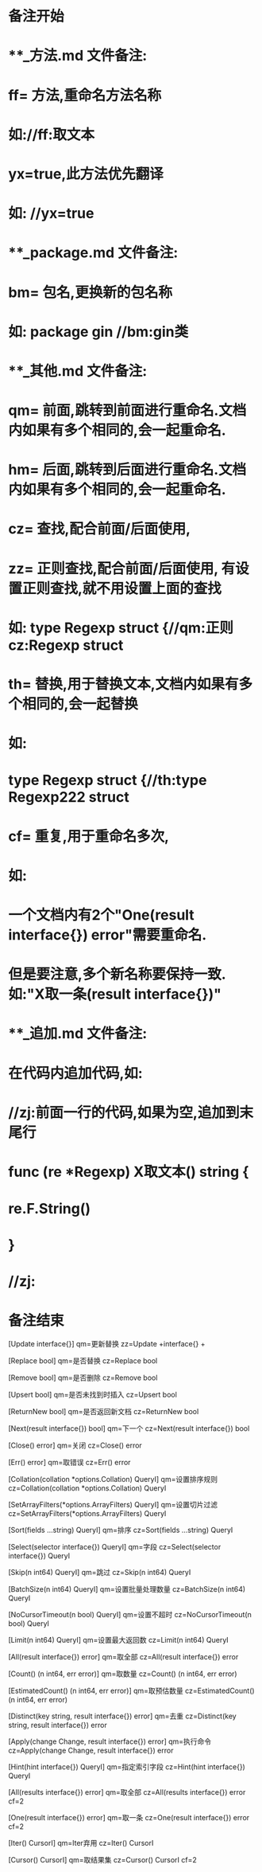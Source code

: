 # 备注开始
# **_方法.md 文件备注:
# ff= 方法,重命名方法名称
# 如://ff:取文本
#
# yx=true,此方法优先翻译
# 如: //yx=true

# **_package.md 文件备注:
# bm= 包名,更换新的包名称 
# 如: package gin //bm:gin类

# **_其他.md 文件备注:
# qm= 前面,跳转到前面进行重命名.文档内如果有多个相同的,会一起重命名.
# hm= 后面,跳转到后面进行重命名.文档内如果有多个相同的,会一起重命名.
# cz= 查找,配合前面/后面使用,
# zz= 正则查找,配合前面/后面使用, 有设置正则查找,就不用设置上面的查找
# 如: type Regexp struct {//qm:正则 cz:Regexp struct
#
# th= 替换,用于替换文本,文档内如果有多个相同的,会一起替换
# 如:
# type Regexp struct {//th:type Regexp222 struct
#
# cf= 重复,用于重命名多次,
# 如: 
# 一个文档内有2个"One(result interface{}) error"需要重命名.
# 但是要注意,多个新名称要保持一致. 如:"X取一条(result interface{})"

# **_追加.md 文件备注:
# 在代码内追加代码,如:
# //zj:前面一行的代码,如果为空,追加到末尾行
# func (re *Regexp) X取文本() string { 
# re.F.String()
# }
# //zj:
# 备注结束

[Update interface{}]
qm=更新替换
zz=Update +interface\{\} +

[Replace bool]
qm=是否替换
cz=Replace bool

[Remove bool]
qm=是否删除
cz=Remove bool

[Upsert bool]
qm=是否未找到时插入
cz=Upsert bool

[ReturnNew bool]
qm=是否返回新文档
cz=ReturnNew bool

[Next(result interface{}) bool]
qm=下一个
cz=Next(result interface{}) bool

[Close() error]
qm=关闭
cz=Close() error

[Err() error]
qm=取错误
cz=Err() error

[Collation(collation *options.Collation) QueryI]
qm=设置排序规则
cz=Collation(collation *options.Collation) QueryI

[SetArrayFilters(*options.ArrayFilters) QueryI]
qm=设置切片过滤
cz=SetArrayFilters(*options.ArrayFilters) QueryI

[Sort(fields ...string) QueryI]
qm=排序
cz=Sort(fields ...string) QueryI

[Select(selector interface{}) QueryI]
qm=字段
cz=Select(selector interface{}) QueryI

[Skip(n int64) QueryI]
qm=跳过
cz=Skip(n int64) QueryI

[BatchSize(n int64) QueryI]
qm=设置批量处理数量
cz=BatchSize(n int64) QueryI

[NoCursorTimeout(n bool) QueryI]
qm=设置不超时
cz=NoCursorTimeout(n bool) QueryI

[Limit(n int64) QueryI]
qm=设置最大返回数
cz=Limit(n int64) QueryI

[All(result interface{}) error]
qm=取全部
cz=All(result interface{}) error

[Count() (n int64, err error)]
qm=取数量
cz=Count() (n int64, err error)

[EstimatedCount() (n int64, err error)]
qm=取预估数量
cz=EstimatedCount() (n int64, err error)

[Distinct(key string, result interface{}) error]
qm=去重
cz=Distinct(key string, result interface{}) error

[Apply(change Change, result interface{}) error]
qm=执行命令
cz=Apply(change Change, result interface{}) error

[Hint(hint interface{}) QueryI]
qm=指定索引字段
cz=Hint(hint interface{}) QueryI

[All(results interface{}) error]
qm=取全部
cz=All(results interface{}) error
cf=2

[One(result interface{}) error]
qm=取一条
cz=One(result interface{}) error
cf=2

[Iter() CursorI]
qm=Iter弃用
cz=Iter() CursorI

[Cursor() CursorI]
qm=取结果集
cz=Cursor() CursorI
cf=2
